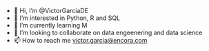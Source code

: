- 👋 Hi, I’m @VictorGarciaDE
- 👀 I’m interested in Python, R and SQL
- 🌱 I’m currently learning M
- 💞️ I’m looking to collaborate on data engeenering and data science
- 📫 How to reach me victor.garcia@encora.com

<!---
VictorGarciaDE/VictorGarciaDE is a ✨ special ✨ repository because its `README.md` (this file) appears on your GitHub profile.
You can click the Preview link to take a look at your changes.
--->
